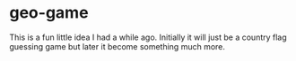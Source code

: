 ﻿# geo-game
This is a fun little idea I had a while ago. Initially it will just be a country flag guessing game but later it become something much more.
